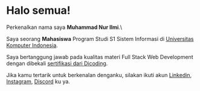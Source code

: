 # Halo semua! 

Perkenalkan nama saya **Muhammad Nur Ilmi**.\

Saya seorang **Mahasiswa** Program Studi S1 Sistem Informasi di [Universitas Komputer Indonesia](https://www.unikom.ac.id/).

Saya bertanggung jawab pada kualitas materi Full Stack Web Development dengan dibekali [sertifikasi dari Dicoding](https://www.dicoding.com/certificates/MEPJKGJ9QX3V).
<!--
Saya juga memiliki gelar [Google Associate Android Developer](https://www.credential.net/h5deoi5h) sejak 2019.\
-->
Jika kamu tertarik untuk berkenalan denganku, silakan ikuti akun [Linkedin](https://www.linkedin.com/in/mascuy-ilmi-119584192/), [Instagram](https://www.instagram.com/ilmi.cuy/), [Discord](https://discord.io/MUFFIN_) ku ya.

<!--
**ilmicuy/ilmicuy** is a ✨ _special_ ✨ repository because its `README.md` (this file) appears on your GitHub profile.

Here are some ideas to get you started:

- 🔭 I’m currently working on DICODING
- 🌱 I’m currently learning ...
- 👯 I’m looking to collaborate on ...
- 🤔 I’m looking for help with ...
- 💬 Ask me about ...
- 📫 How to reach me: ...
- 😄 Pronouns: ...
- ⚡ Fun fact: ...
-->
